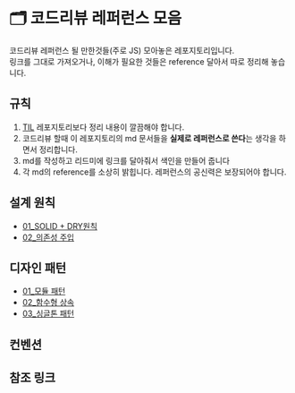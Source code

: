 # 🗂 코드리뷰 레퍼런스 모음

코드리뷰 레퍼런스 될 만한것들(주로 JS) 모아놓은 레포지토리입니다.  
링크를 그대로 가져오거나, 이해가 필요한 것들은 reference 달아서 따로 정리해 놓습니다.

## 규칙

1. [TIL]() 레포지토리보다 정리 내용이 깔끔해야 합니다.
2. 코드리뷰 할때 이 레포지토리의 md 문서들을 **실제로 레퍼런스로 쓴다**는 생각을 하면서 정리합니다.
3. md를 작성하고 리드미에 링크를 달아줘서 색인을 만들어 줍니다
4. 각 md의 reference를 소상히 밝힙니다. 레퍼런스의 공신력은 보장되어야 합니다.

## 설계 원칙

- [01_SOLID + DRY원칙](https://github.com/MaxKim-J/JS-Code-Review-Reference/blob/master/01_designPrinciples/01_solidAndDry.md)
- [02_의존성 주입](https://github.com/MaxKim-J/JS-Code-Review-Reference/blob/master/01_designPrinciples/02_dependencyInjection.md)

## 디자인 패턴

- [01_모듈 패턴](https://github.com/MaxKim-J/JS-Code-Review-Reference/blob/master/02_desingPatterns/01_modulePattern.md)
- [02_함수형 상속](https://github.com/MaxKim-J/JS-Code-Review-Reference/blob/master/02_desingPatterns/02_functionalInheritance.md)
- [03_싱글톤 패턴](https://github.com/MaxKim-J/JS-Code-Review-Reference/blob/master/02_desingPatterns/03_singletonPattern.md)

## 컨벤션

## 참조 링크
